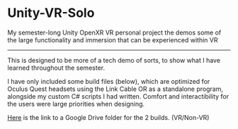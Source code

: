 # Unity-VR-Solo
My semester-long Unity OpenXR VR personal project the demos some of the large functionality and immersion that can be experienced within VR
__________________________________
This is designed to be more of a tech demo of sorts, to show what I have learned throughout the semester.

I have only included some build files (below), which are optimized for Oculus Quest headsets using the Link Cable OR as a standalone program, alongside my custom C# scripts I had written.
Comfort and interactibility for the users were large priorities when designing.


[Here](https://drive.google.com/drive/folders/1kctFEFA9m_POmdUNxXfX-SN6oU2FTWNu?usp=sharing) is the link to a Google Drive folder for the 2 builds. (VR/Non-VR)
